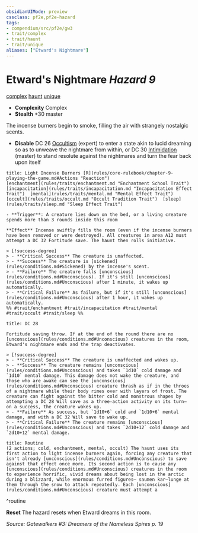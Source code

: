 ```yaml
---
obsidianUIMode: preview
cssclass: pf2e,pf2e-hazard
tags:
- compendium/src/pf2e/gw3
- trait/complex
- trait/haunt
- trait/unique
aliases: ["Etward's Nightmare"]
---
```

# Etward's Nightmare *Hazard 9*  
[complex](rules/traits/complex.md "Complex Hazard Trait")  [haunt](rules/traits/haunt.md "Haunt Hazard Trait")  [unique](rules/traits/unique.md "Unique Rarity Trait")  

- **Complexity** Complex
- **Stealth** +30 master  

The incense burners begin to smoke, filling the air with strangely nostalgic scents.

- **Disable** DC 26 [Occultism](compendium/skills.md#Occultism) (expert) to enter a state akin to lucid dreaming so as to unweave the nightmare from within, or DC 30 [Intimidation](compendium/skills.md#Intimidation) (master) to stand resolute against the nightmares and turn the fear back upon itself  
     
```ad-embed-ability
title: Light Incense Burners [R](rules/core-rulebook/chapter-9-playing-the-game.md#Actions "Reaction")
[enchantment](rules/traits/enchantment.md "Enchantment School Trait")  [incapacitation](rules/traits/incapacitation.md "Incapacitation Effect Trait")  [mental](rules/traits/mental.md "Mental Effect Trait")  [occult](rules/traits/occult.md "Occult Tradition Trait")  [sleep](rules/traits/sleep.md "Sleep Effect Trait")  

- **Trigger**: A creature lies down on the bed, or a living creature spends more than 3 rounds inside this room

**Effect** Incense swiftly fills the room (even if the incense burners have been removed or were destroyed). All creatures in area A12 must attempt a DC 32 Fortitude save. The haunt then rolls initiative.

> [!success-degree] 
> - **Critical Success** The creature is unaffected.
> - **Success** The creature is [sickened](rules/conditions.md#Sickened) by the incense's scent.
> - **Failure** The creature falls [unconscious](rules/conditions.md#Unconscious). If it's still [unconscious](rules/conditions.md#Unconscious) after 1 minute, it wakes up automatically.
> - **Critical Failure** As failure, but if it's still [unconscious](rules/conditions.md#Unconscious) after 1 hour, it wakes up automatically.  
%% #trait/enchantment #trait/incapacitation #trait/mental #trait/occult #trait/sleep %%
```
```ad-embed-ability
title: DC 28

Fortitude saving throw. If at the end of the round there are no [unconscious](rules/conditions.md#Unconscious) creatures in the room, Etward's nightmare ends and the trap deactivates.

> [!success-degree] 
> - **Critical Success** The creature is unaffected and wakes up.
> - **Success** The creature remains [unconscious](rules/conditions.md#Unconscious) and takes `1d10` cold damage and `1d10` mental damage. This damage does not wake the creature, and those who are awake can see the [unconscious](rules/conditions.md#Unconscious) creature thrash as if in the throes of a nightmare while their body rimes over with layers of frost. The creature can fight against the bitter cold and monstrous shapes by attempting a DC 28 Will save as a three-action activity on its turn— on a success, the creature wakes up.
> - **Failure** As success, but `1d10+6` cold and `1d10+6` mental damage, and with a DC 32 Will save to wake up.
> - **Critical Failure** The creature remains [unconscious](rules/conditions.md#Unconscious) and takes `2d10+12` cold damage and `2d10+12` mental damage.
```

```ad-pf2-summary
title: Routine
(2 actions; cold, enchantment, mental, occult) The haunt uses its first action to light incense burners again, forcing any creature that isn't already [unconscious](rules/conditions.md#Unconscious) to save against that effect once more. Its second action is to cause any [unconscious](rules/conditions.md#Unconscious) creatures in the room to experience horrific, vivid dreams about being lost in the arctic during a blizzard, while enormous furred figures— saumen kar—lunge at them through the snow to attack repeatedly. Each [unconscious](rules/conditions.md#Unconscious) creature must attempt a
```
^routine

**Reset** The hazard resets when Etward dreams in this room.  

*Source: Gatewalkers #3: Dreamers of the Nameless Spires p. 19*
